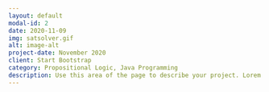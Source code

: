 ```yaml
---
layout: default
modal-id: 2
date: 2020-11-09
img: satsolver.gif
alt: image-alt
project-date: November 2020
client: Start Bootstrap
category: Propositional Logic, Java Programming
description: Use this area of the page to describe your project. Lorem ipsum dolor sit amet, consectetur adipisicing elit. Mollitia neque assumenda ipsam nihil, molestias magnam, recusandae quos quis inventore quisquam velit asperiores, vitae? Reprehenderit soluta, eos quod consequuntur itaque. Nam. <a href=https://github.com/shen02/CS2800Project>here</a>
---
```


